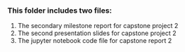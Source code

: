 ### This folder includes two files:
1. The secondary milestone report for capstone project 2
2. The second presentation slides for capstone project 2
3. The jupyter notebook code file for capstone report 2

